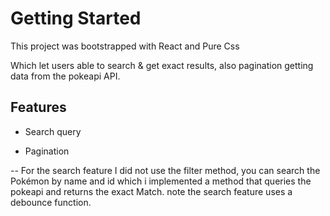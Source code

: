 # Getting Started 

This project was bootstrapped with React and Pure Css

Which let users able to search & get exact results, also pagination getting data from the pokeapi API.

## Features

- Search query

- Pagination

 -- For the search feature I did not use the filter method, you can search the Pokémon by name and id which i implemented a method that queries the pokeapi and returns the exact Match. 
 note the search feature uses a debounce function.  
